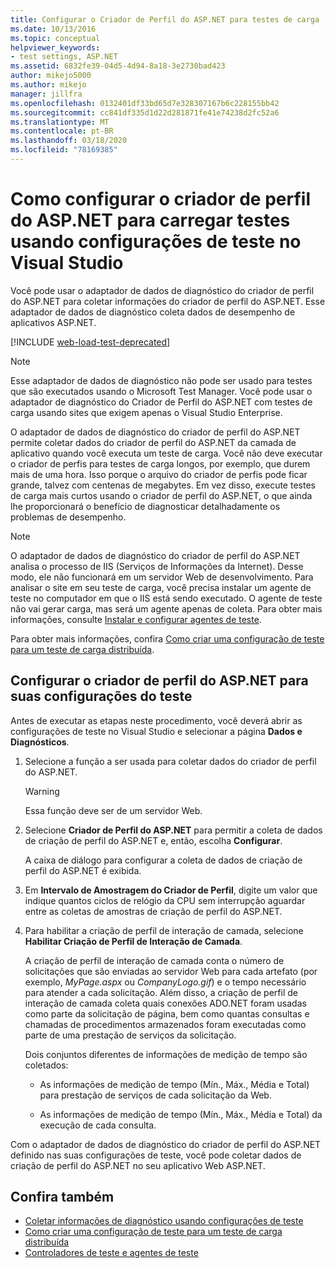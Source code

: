 ```yaml
---
title: Configurar o Criador de Perfil do ASP.NET para testes de carga
ms.date: 10/13/2016
ms.topic: conceptual
helpviewer_keywords:
- test settings, ASP.NET
ms.assetid: 6832fe39-04d5-4d94-8a18-3e2730bad423
author: mikejo5000
ms.author: mikejo
manager: jillfra
ms.openlocfilehash: 0132401df33bd65d7e328307167b6c228155bb42
ms.sourcegitcommit: cc841df335d1d22d281871fe41e74238d2fc52a6
ms.translationtype: MT
ms.contentlocale: pt-BR
ms.lasthandoff: 03/18/2020
ms.locfileid: "78169385"
---
```

# <a name="how-to-configure-aspnet-profiler-for-load-tests-using-test-settings-in-visual-studio"></a>Como configurar o criador de perfil do ASP.NET para carregar testes usando configurações de teste no Visual Studio

Você pode usar o adaptador de dados de diagnóstico do criador de perfil do ASP.NET para coletar informações do criador de perfil do ASP.NET. Esse adaptador de dados de diagnóstico coleta dados de desempenho de aplicativos ASP.NET.

[!INCLUDE [web-load-test-deprecated](includes/web-load-test-deprecated.md)]

> [!NOTE]
> Esse adaptador de dados de diagnóstico não pode ser usado para testes que são executados usando o Microsoft Test Manager. Você pode usar o adaptador de diagnóstico do Criador de Perfil do ASP.NET com testes de carga usando sites que exigem apenas o Visual Studio Enterprise.

O adaptador de dados de diagnóstico do criador de perfil do ASP.NET permite coletar dados do criador de perfil do ASP.NET da camada de aplicativo quando você executa um teste de carga. Você não deve executar o criador de perfis para testes de carga longos, por exemplo, que durem mais de uma hora. Isso porque o arquivo do criador de perfis pode ficar grande, talvez com centenas de megabytes. Em vez disso, execute testes de carga mais curtos usando o criador de perfil do ASP.NET, o que ainda lhe proporcionará o benefício de diagnosticar detalhadamente os problemas de desempenho.

> [!NOTE]
> O adaptador de dados de diagnóstico do criador de perfil do ASP.NET analisa o processo de IIS (Serviços de Informações da Internet). Desse modo, ele não funcionará em um servidor Web de desenvolvimento. Para analisar o site em seu teste de carga, você precisa instalar um agente de teste no computador em que o IIS está sendo executado. O agente de teste não vai gerar carga, mas será um agente apenas de coleta. Para obter mais informações, consulte [Instalar e configurar agentes de teste](../test/lab-management/install-configure-test-agents.md).

Para obter mais informações, confira [Como criar uma configuração de teste para um teste de carga distribuída](../test/how-to-create-a-test-setting-for-a-distributed-load-test.md).

## <a name="configure-the-aspnet-profiler-for-your-test-settings"></a>Configurar o criador de perfil do ASP.NET para suas configurações do teste

Antes de executar as etapas neste procedimento, você deverá abrir as configurações de teste no Visual Studio e selecionar a página **Dados e Diagnósticos**.

1. Selecione a função a ser usada para coletar dados do criador de perfil do ASP.NET.

    > [!WARNING]
    > Essa função deve ser de um servidor Web.

2. Selecione **Criador de Perfil do ASP.NET** para permitir a coleta de dados de criação de perfil do ASP.NET e, então, escolha **Configurar**.

     A caixa de diálogo para configurar a coleta de dados de criação de perfil do ASP.NET é exibida.

3. Em **Intervalo de Amostragem do Criador de Perfil**, digite um valor que indique quantos ciclos de relógio da CPU sem interrupção aguardar entre as coletas de amostras de criação de perfil do ASP.NET.

4. Para habilitar a criação de perfil de interação de camada, selecione **Habilitar Criação de Perfil de Interação de Camada**.

     A criação de perfil de interação de camada conta o número de solicitações que são enviadas ao servidor Web para cada artefato (por exemplo, *MyPage.aspx* ou *CompanyLogo.gif*) e o tempo necessário para atender a cada solicitação. Além disso, a criação de perfil de interação de camada coleta quais conexões ADO.NET foram usadas como parte da solicitação de página, bem como quantas consultas e chamadas de procedimentos armazenados foram executadas como parte de uma prestação de serviços da solicitação.

     Dois conjuntos diferentes de informações de medição de tempo são coletados:

    - As informações de medição de tempo (Mín., Máx., Média e Total) para prestação de serviços de cada solicitação da Web.

    - As informações de medição de tempo (Mín., Máx., Média e Total) da execução de cada consulta.

Com o adaptador de dados de diagnóstico do criador de perfil do ASP.NET definido nas suas configurações de teste, você pode coletar dados de criação de perfil do ASP.NET no seu aplicativo Web ASP.NET.

## <a name="see-also"></a>Confira também

- [Coletar informações de diagnóstico usando configurações de teste](../test/collect-diagnostic-information-using-test-settings.md)
- [Como criar uma configuração de teste para um teste de carga distribuída](../test/how-to-create-a-test-setting-for-a-distributed-load-test.md)
- [Controladores de teste e agentes de teste](configure-test-agents-and-controllers-for-load-tests.md)